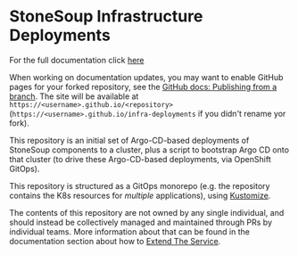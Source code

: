 # StoneSoup Infrastructure Deployments

For the full documentation click [here](https://redhat-appstudio.github.io/infra-deployments/docs/introduction/about.html)

When working on documentation updates, you may want to enable GitHub pages for your forked repository,
see the [GitHub docs: Publishing from a branch](https://docs.github.com/en/pages/getting-started-with-github-pages/configuring-a-publishing-source-for-your-github-pages-site#publishing-from-a-branch).
The site will be available at `https://<username>.github.io/<repository>` (`https://<username>.github.io/infra-deployments` if you didn't rename yor fork).

This repository is an initial set of Argo-CD-based deployments of StoneSoup components to a cluster, plus a script to bootstrap Argo CD onto that cluster (to drive these Argo-CD-based deployments, via OpenShift GitOps).

This repository is structured as a GitOps monorepo (e.g. the repository contains the K8s resources for *multiple* applications), using [Kustomize](https://kustomize.io/).

The contents of this repository are not owned by any single individual, and should instead be collectively managed and maintained through PRs by individual teams. More information about that can be found in the documentation section about how to [Extend The Service](https://redhat-appstudio.github.io/infra-deployments/docs/deployment/extending-the-service.html).

